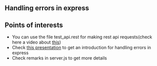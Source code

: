 <h2>Handling errors in express</h2>

<h2>Points of interests</h2>
<ul>
<li>You can use the file test_api.rest for making rest api requests(check here a video about <a href='https://www.youtube.com/watch?v=NnksoMaMMOU&t=318s'>this</a>)</li>
<li>Check <a href='https://docs.google.com/presentation/d/14H4lo3YbjHVS8LTAMtQIJrZ7M9qiIMnNOcBM6gMxr4A/edit?usp=sharing'>this presentation</a> to get an introduction for handling errors in express</li>
<li>Check remarks in server.js to get more details</li>
</ul>
